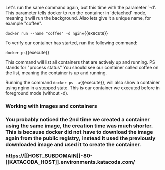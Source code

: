 Let's run the same command again, but this time with the parameter `-d'.
This parameter tells docker to run the container in 'detached' mode, meaning it will run the background. 
Also lets give it a unique name, for example "coffee".

`docker run --name "coffee" -d nginx`{{execute}}

To verify our container has started, run the following command:

`docker ps`{{execute}}

This command will list all containers that are actively up and running. PS stands for "process status"
You should see our container called coffee on the list, meaning the container is up and running.

Running the command `docker ps -a`{{execute}}, will also show a container using nginx in a stopped state.
This is our container we executed before in foreground mode (without -d).

<h3>Working with images and containers<h3>

You probably noticed the 2nd time we created a container using the same image, the creation time was much shorter.
This is because docker did not have to download the image again from the public registry, instead it used the previously downloaded image and used it to create the container.


https://[[HOST_SUBDOMAIN]]-80-[[KATACODA_HOST]].environments.katacoda.com/